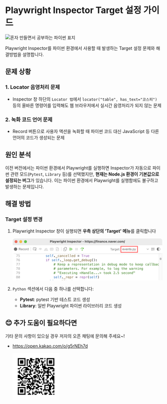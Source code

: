 # Playwright Inspector Target 설정 가이드

<img src="https://raw.githubusercontent.com/himoon/gopython/refs/heads/main/images/cover_1st.png" width="150" alt="혼자 만들면서 공부하는 파이썬 표지">

Playwright Inspector를 파이썬 환경에서 사용할 때 발생하는 Target 설정 문제와 해결방법을 설명합니다.

## 문제 상황

### 1. Locator 음영처리 문제
- Inspector 창 하단의 `Locator 탭`에서 `locator("table", has_text="코스피")` 등의 올바른 명령어를 입력해도 웹 브라우저에서 실시간 음영처리가 되지 않는 문제

### 2. 녹화 코드 언어 문제
- Record 버튼으로 사용자 액션을 녹화할 때 파이썬 코드 대신 JavaScript 등 다른 언어의 코드가 생성되는 문제

## 원인 분석
이전 버전에서는 파이썬 환경에서 Playwright를 실행하면 Inspector가 자동으로 파이썬 관련 모드(`Pytest`, `Library` 등)를 선택했지만, **현재는 Node.js 환경이 기본값으로 설정되는 버그**가 있습니다. 이는 파이썬 환경에서 Playwright를 실행함에도 불구하고 발생하는 문제입니다.

## 해결 방법

### Target 설정 변경
1. Playwright Inspector 창이 실행되면 **우측 상단의 'Target' 메뉴**를 클릭합니다
   
   <img src="https://raw.githubusercontent.com/himoon/gopython/refs/heads/main/images/inspector_target.png" alt="Target 메뉴 선택" width="700"/>

2. `Python` 섹션에서 다음 중 하나를 선택합니다:
   - **Pytest**: pytest 기반 테스트 코드 생성
   - **Library**: 일반 Playwright 파이썬 라이브러리 코드 생성

## 😊 추가 도움이 필요하다면

기타 문의 사항이 있으실 경우 저자의 오픈 채팅에 문의해 주세요~!

- https://open.kakao.com/o/g5rNEh7d

  <img src="https://raw.githubusercontent.com/himoon/gopython/refs/heads/main/images/open_chat.jpg" width="150" alt="혼자 만들면서 공부하는 파이썬 오픈 채팅">
